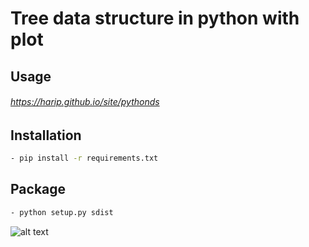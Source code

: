 # Tree data structure in python with plot

## Usage
###### https://harip.github.io/site/pythonds

## Installation
```sh
- pip install -r requirements.txt
```

## Package
```sh
- python setup.py sdist
```

![alt text](https://res.cloudinary.com/harip/image/upload/v1524106770/general/Figure_2.png)